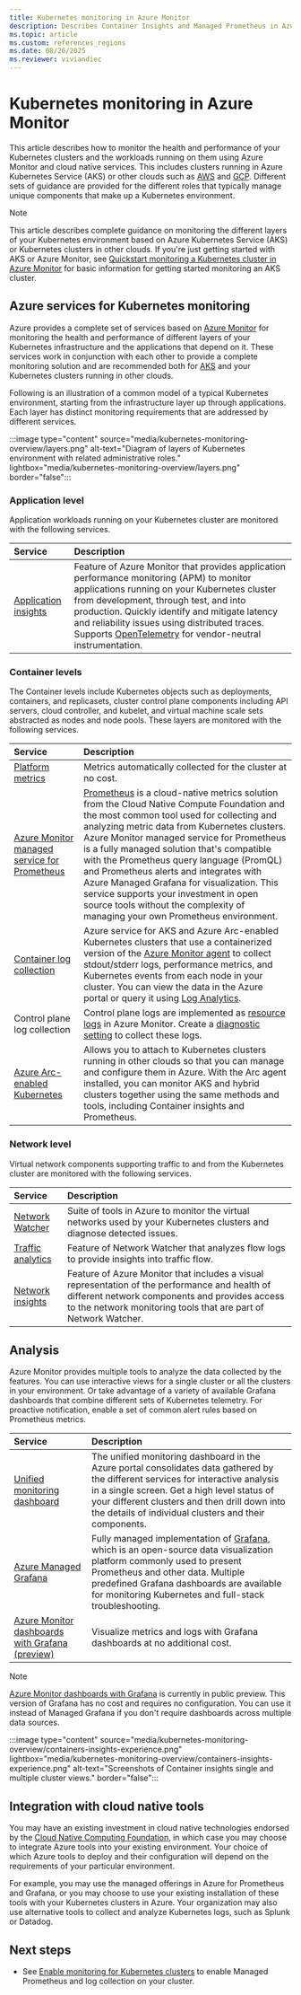 ```yaml
---
title: Kubernetes monitoring in Azure Monitor
description: Describes Container Insights and Managed Prometheus in Azure Monitor, which work together to monitor your Kubernetes clusters.
ms.topic: article
ms.custom: references_regions
ms.date: 08/26/2025
ms.reviewer: viviandiec
---
```


# Kubernetes monitoring in Azure Monitor

This article describes how to monitor the health and performance of your Kubernetes clusters and the workloads running on them using Azure Monitor and cloud native services. This includes clusters running in Azure Kubernetes Service (AKS) or other clouds such as [AWS](https://aws.amazon.com/kubernetes/) and [GCP](https://cloud.google.com/kubernetes-engine). Different sets of guidance are provided for the different roles that typically manage unique components that make up a Kubernetes environment. 

> [!NOTE]
> This article describes complete guidance on monitoring the different layers of your Kubernetes environment based on Azure Kubernetes Service (AKS) or Kubernetes clusters in other clouds. If you're just getting started with AKS or Azure Monitor, see [Quickstart monitoring a Kubernetes cluster in Azure Monitor](kubernetes-monitoring-quickstart.md) for basic information for getting started monitoring an AKS cluster.

## Azure services for Kubernetes monitoring
Azure provides a complete set of services based on [Azure Monitor](../fundamentals/overview.md) for monitoring the health and performance of different layers of your Kubernetes infrastructure and the applications that depend on it. These services work in conjunction with each other to provide a complete monitoring solution and are recommended both for [AKS](/azure/aks/intro-kubernetes) and your Kubernetes clusters running in other clouds. 

Following is an illustration of a common model of a typical Kubernetes environment, starting from the infrastructure layer up through applications. Each layer has distinct monitoring requirements that are addressed by different services.

:::image type="content" source="media/kubernetes-monitoring-overview/layers.png" alt-text="Diagram of layers of Kubernetes environment with related administrative roles." lightbox="media/kubernetes-monitoring-overview/layers.png"  border="false":::

### Application level
Application workloads running on your Kubernetes cluster are monitored with the following services.

| Service | Description |
|:---|:---|
| [Application insights](../app/app-insights-overview.md) |  Feature of Azure Monitor that provides application performance monitoring (APM) to monitor applications running on your Kubernetes cluster from development, through test, and into production. Quickly identify and mitigate latency and reliability issues using distributed traces. Supports [OpenTelemetry](../app/opentelemetry-overview.md#opentelemetry) for vendor-neutral instrumentation. |

### Container levels
The Container levels include Kubernetes objects such as deployments, containers, and replicasets, cluster control plane components including API servers, cloud controller, and kubelet, and virtual machine scale sets abstracted as nodes and node pools. These layers are monitored with the following services.

| Service | Description |
|:---|:---|
| [Platform metrics]() | Metrics automatically collected for the cluster at no cost. | 
| [Azure Monitor managed service for Prometheus](../essentials/prometheus-metrics-overview.md) | [Prometheus](https://prometheus.io) is a cloud-native metrics solution from the Cloud Native Compute Foundation and the most common tool used for collecting and analyzing metric data from Kubernetes clusters. Azure Monitor managed service for Prometheus is a fully managed solution that's compatible with the Prometheus query language (PromQL) and Prometheus alerts and integrates with Azure Managed Grafana for visualization. This service supports your investment in open source tools without the complexity of managing your own Prometheus environment. |
| [Container log collection](./kubernetes-monitoring-overview.md) | Azure service for AKS and Azure Arc-enabled Kubernetes clusters that use a containerized version of the [Azure Monitor agent](../agents/agents-overview.md) to collect stdout/stderr logs, performance metrics, and Kubernetes events from each node in your cluster. You can view the data in the Azure portal or query it using [Log Analytics](../logs/log-analytics-overview.md).   |
| Control plane log collection | Control plane logs are implemented as [resource logs](../platform/resource-logs.md) in Azure Monitor. Create a [diagnostic setting](../platform/diagnostic-settings.md) to collect these logs. | Yes |
| [Azure Arc-enabled Kubernetes](container-insights-enable-arc-enabled-clusters.md) | Allows you to attach to Kubernetes clusters running in other clouds so that you can manage and configure them in Azure. With the Arc agent installed, you can monitor AKS and hybrid clusters together using the same methods and tools, including Container insights and Prometheus. |

### Network level
Virtual network components supporting traffic to and from the Kubernetes cluster are monitored with the following services.

| Service | Description |
|:---|:---|
| [Network Watcher](/azure/network-watcher/network-watcher-monitoring-overview) | Suite of tools in Azure to monitor the virtual networks used by your Kubernetes clusters and diagnose detected issues. |
| [Traffic analytics](/azure/network-watcher/traffic-analytics) | Feature of Network Watcher that analyzes flow logs to provide insights into traffic flow. | 
| [Network insights](/azure/network-watcher/network-insights-overview) | Feature of Azure Monitor that includes a visual representation of the performance and health of different network components and provides access to the network monitoring tools that are part of Network Watcher. |


## Analysis
Azure Monitor provides multiple tools to analyze the data collected by the features. You can use interactive views for a single cluster or all the clusters in your environment. Or take advantage of a variety of available Grafana dashboards that combine different sets of Kubernetes telemetry. For proactive notification, enable a set of common alert rules based on Prometheus metrics.

| Service | Description |
|:---|:---|
| [Unified monitoring dashboard](./container-insights-analyze.md) | The unified monitoring dashboard in the Azure portal consolidates data gathered by the different services for interactive analysis in a single screen. Get a high level status of your different clusters and then drill down into the details of individual clusters and their components.  |
| [Azure Managed Grafana](/azure/managed-grafana/overview) | Fully managed implementation of [Grafana](https://grafana.com/), which is an open-source data visualization platform commonly used to present Prometheus and other data. Multiple predefined Grafana dashboards are available for monitoring Kubernetes and full-stack troubleshooting.|
| [Azure Monitor dashboards with Grafana (preview)](../visualize/visualize-grafana-overview.md) | Visualize metrics and logs with Grafana dashboards at no additional cost. | No |

> [!NOTE]
> [Azure Monitor dashboards with Grafana](../visualize/visualize-grafana-overview.md) is currently in public preview. This version of Grafana has no cost and requires no configuration. You can use it instead of Managed Grafana if you don't require dashboards across multiple data sources.

:::image type="content" source="media/kubernetes-monitoring-overview/containers-insights-experience.png" lightbox="media/kubernetes-monitoring-overview/containers-insights-experience.png" alt-text="Screenshots of Container insights single and multiple cluster views." border="false":::

## Integration with cloud native tools

You may have an existing investment in cloud native technologies endorsed by the [Cloud Native Computing Foundation](https://www.cncf.io/), in which case you may choose to integrate Azure tools into your existing environment. Your choice of which Azure tools to deploy and their configuration will depend on the requirements of your particular environment. 

For example, you may use the managed offerings in Azure for Prometheus and Grafana, or you may choose to use your existing installation of these tools with your Kubernetes clusters in Azure. Your organization may also use alternative tools to collect and analyze Kubernetes logs, such as Splunk or Datadog.





## Next steps

- See [Enable monitoring for Kubernetes clusters](kubernetes-monitoring-enable.md) to enable Managed Prometheus and log collection on your cluster.

<!-- LINKS - external -->
[aks-release-notes]: https://github.com/Azure/AKS/releases


